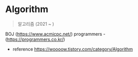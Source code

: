 # Algorithm
> 알고리즘 (2021 ~ )

BOJ (https://www.acmicpc.net/)
programmers - (https://programmers.co.kr/)


* reference
https://woooow.tistory.com/category/Algorithm
